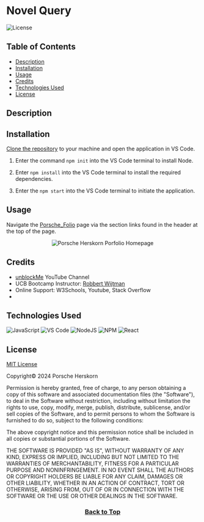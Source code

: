 # Novel Query
![License](https://img.shields.io/badge/License-MIT-9cf.svg)

## Table of Contents

* [Description](#description)
* [Installation](#installation)
* [Usage](#usage)
* [Credits](#credits)
* [Technologies Used](#technologies-used)
* [License](#license)

## Description



## Installation
[Clone the repository](https://github.com/eepitsporsche/porsche_folio) to your machine and open the application in VS Code.

1. Enter the command <code>npm init</code> into the VS Code terminal to install Node.

2. Enter <code>npm install</code> into the VS Code terminal to install the required dependencies.

3. Enter the <code>npm start</code> into the VS Code terminal to initiate the application.


## Usage
Navigate the [Porsche_Folio]() page via the section links found in the header at the top of the page.

<p align="center"><img src="./public/images/porsche_herskorn_portfolio_homepage.gif" alt="Porsche Herskorn Porfolio Homepage"></p>


## Credits
* [unblockMe](https://www.youtube.com/watch?v=b8xUnZu4etU) YouTube Channel
* UCB Bootcamp Instructor: [Robbert Wijtman](https://github.com/Bucky24)
* Online Support: W3Schools, Youtube, Stack Overflow
* 

## Technologies Used
![JavaScript](https://img.shields.io/badge/javascript-%23323330.svg?style=for-the-badge&logo=javascript&logoColor=%23F7DF1E)
![VS Code](https://img.shields.io/badge/visualstudiocode-black?style=for-the-badge&logo=visualstudiocode&logoColor=#007ACC)
![NodeJS](https://img.shields.io/badge/node.js-6DA55F?style=for-the-badge&logo=node.js&logoColor=white)
![NPM](https://img.shields.io/badge/NPM-%23CB3837.svg?style=for-the-badge&logo=npm&logoColor=white)
![React](https://img.shields.io/badge/react-%2320232a.svg?style=for-the-badge&logo=react&logoColor=%2361DAFB)

## License
<a href="https://opensource.org/licenses/MIT">MIT License</a>

Copyright© 2024 Porsche Herskorn

Permission is hereby granted, free of charge, to any person obtaining a copy of this software and associated documentation files (the "Software"), to deal in the Software without restriction, including without limitation the rights to use, copy, modify, merge, publish, distribute, sublicense, and/or sell copies of the Software, and to permit persons to whom the Software is furnished to do so, subject to the following conditions:

The above copyright notice and this permission notice shall be included in all copies or substantial portions of the Software.

THE SOFTWARE IS PROVIDED "AS IS", WITHOUT WARRANTY OF ANY KIND, EXPRESS OR IMPLIED, INCLUDING BUT NOT LIMITED TO THE WARRANTIES OF MERCHANTABILITY, FITNESS FOR A PARTICULAR PURPOSE AND NONINFRINGEMENT. IN NO EVENT SHALL THE AUTHORS OR COPYRIGHT HOLDERS BE LIABLE FOR ANY CLAIM, DAMAGES OR OTHER LIABILITY, WHETHER IN AN ACTION OF CONTRACT, TORT OR OTHERWISE, ARISING FROM, OUT OF OR IN CONNECTION WITH THE SOFTWARE OR THE USE OR OTHER DEALINGS IN THE SOFTWARE.

### <p align="center">[Back to Top](#novel_query)</p>